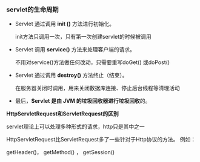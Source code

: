 ### servlet的生命周期

- Servlet 通过调用 **init ()** 方法进行初始化。

  init方法只调用一次，只有第一次创建servlet的时候被调用


- Servlet 调用 **service()** 方法来处理客户端的请求。

  不用对service()方法做任何改动，只需要重写doGet() 或doPost()

- Servlet 通过调用 **destroy()** 方法终止（结束）。

  在服务器关闭时调用，用来关闭数据库连接、停止后台线程等清理活动

- 最后，**Servlet 是由 JVM 的垃圾回收器进行垃圾回收**的。



**HttpServletRequest和ServletRequest的区别**

servlet理论上可以处理多种形式的请求，http只是其中之一

HttpServletRequest比ServletRequest多了一些针对于Http协议的方法。 例如：

getHeader()， getMethod() ， getSession() 